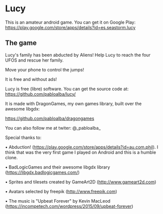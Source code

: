 # Lucy

This is an amateur android game. You can get it on Google Play: https://play.google.com/store/apps/details?id=es.seastorm.lucy

## The game
Lucy's family has been abducted by Aliens! Help Lucy to reach the four UFOS and rescue her family.

Move your phone to control the jumps!

It is free and without ads!


Lucy is free (libre) software. You can get the source code at:
https://github.com/pabloalba/lucy/

It is made with DragonGames, my own games library, built over the awesome libgdx:

https://github.com/pabloalba/dragongames

You can also follow me at twiter: @\_pabloalba\_


Special thanks to:

• Abduction! (https://play.google.com/store/apps/details?id=au.com.phil). I think that was the very first game I played on Android and this is a humble clone.


• BadLogicGames and their awesome libgdx library (https://libgdx.badlogicgames.com/)


• Sprites and tilesets created by GameArt2D (http://www.gameart2d.com)


• Avatars selected by freepik (http://www.freepik.com)


• The music is "Upbeat Forever" by Kevin MacLeod (https://incompetech.com/wordpress/2015/09/upbeat-forever)
